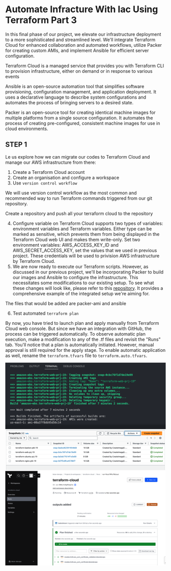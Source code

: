 # Automate Infracture With Iac Using Terraform Part 3

In this final phase of our project, we elevate our infrastructure deployment to a more sophisticated and streamlined level. We'll integrate Terraform Cloud for enhanced collaboration and automated workflows, utilize Packer for creating custom AMIs, and implement Ansible for efficient server configuration.

Terraform Cloud is a managed service that provides you with Terraform CLI to provision infrastructure, either on demand or in response to various events

Ansible is an open-source automation tool that simplifies software provisioning, configuration management, and application deployment. It uses a declarative language to describe system configurations and automates the process of bringing servers to a desired state.

Packer is an open-source tool for creating identical machine images for multiple platforms from a single source configuration. It automates the process of creating pre-configured, consistent machine images for use in cloud environments.


## STEP 1
Le us explore how we can migrate our codes to Terraform Cloud and manage our AWS infrastructure from there:

1. Create a Terraform Cloud account
2. Create an organisation and configure a workspace
3. Use `version control workflow`

We will use version control workflow as the most common and recommended way to run Terraform commands triggered from our git repository.

Create a repository and push all your terraform cloud to the repository

4. Configure variable on 
Terraform Cloud supports two types of variables: environment variables and Terraform variables. Either type can be marked as sensitive, which prevents them from being displayed in the Terraform Cloud web UI and makes them write-only.
Set two environment variables: AWS_ACCESS_KEY_ID and AWS_SECRET_ACCESS_KEY, set the values that we used in previous project. These credentials will be used to privision AWS infrastructure by Terraform Cloud.
5. We are now ready to execute our Terraform scripts. However, as discussed in our previous project, we'll be incorporating Packer to build our images and Ansible to configure the infrastructure. This necessitates some modifications to our existing setup. To see what these changes will look like, please refer to this [repository](https://github.com/babslekson/terraform-cloud). It provides a comprehensive example of the integrated setup we're aiming for.

The files that would be added are packer-ami and ansible

6. Test automated `terraform plan`

By now, you have tried to launch plan and apply manually from Terraform Cloud web console. But since we have an integration with GitHub, the process can be triggered automatically. To observe automatic plan execution, make a modification to any of the .tf files and revisit the "Runs" tab. You'll notice that a plan is automatically initiated. However, manual approval is still required for the apply stage. To enable automatic application as well, rename the `terraform.tfvars` file to `terraform.auto.tfvars`.


![ami](pbl19/ami.png)
![aws-ami](pbl19/aws-ami.png)
![terraform-cloud-plan](pbl19/terraform-cloud.png)